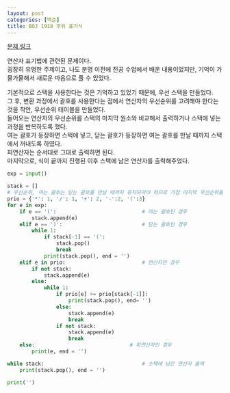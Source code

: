 ```yaml
---
layout: post
categories: [백준]
title: BOJ 1918 후위 표기식
---
```


[문제 링크](https://www.acmicpc.net/problem/1918)

연산자 표기법에 관련된 문제이다.  
굉장히 유명한 주제이고, 나도 분명 이전에 전공 수업에서 배운 내용이었지만, 기억이 가물가물해서 새로운 마음으로 풀 수 있었다.

기본적으로 스택을 사용한다는 것은 기억하고 있었기 때문에, 우선 스택을 만들었다.  
그 후, 변환 과정에서 괄호를 사용한다는 점에서 연산자의 우선순위를 고려해야 한다는 것을 착안, 우선순위 테이블을 만들었다.  
들어오는 연산자의 우선순위를 스택의 마지막 원소와 비교해서 출력하거나 스택에 넣는 과정을 반복하도록 했다.  
여는 괄호가 등장하면 스택에 넣고, 닫는 괄호가 등장하면 여는 괄호를 만날 때까지 스택에서 꺼내도록 하였다.  
피연산자는 순서대로 그대로 출력하면 된다.  
마지막으로, 식이 끝까지 진행된 이후 스택에 남은 연산자를 출력해주었다.  

```python
exp = input()

stack = []
# 우선순위, 여는 괄호는 닫는 괄호를 만날 때까지 유지되어야 하므로 가장 마지막 우선순위를 가진다.
prio = {'*': 1, '/': 1, '+': 2, '-':2, '(':3}
for e in exp:
	if e == '(':							# 여는 괄호인 경우
		stack.append(e)
	elif e == ')':							# 닫는 괄호인 경우
		while 1:
			if stack[-1] == '(':
				stack.pop()
				break
			print(stack.pop(), end = '')
	elif e in prio:							# 연산자인 경우
		if not stack:
			stack.append(e)
		else:
			while 1:
				if prio[e] >= prio[stack[-1]]:
					print(stack.pop(), end= '')
				else:
					stack.append(e)
					break
				if not stack:
					stack.append(e)
					break
	else:								# 피연산자인 경우
		print(e, end = '')

while stack:								# 스택에 남은 연산자 출력
	print(stack.pop(), end = '')

print('')
```
